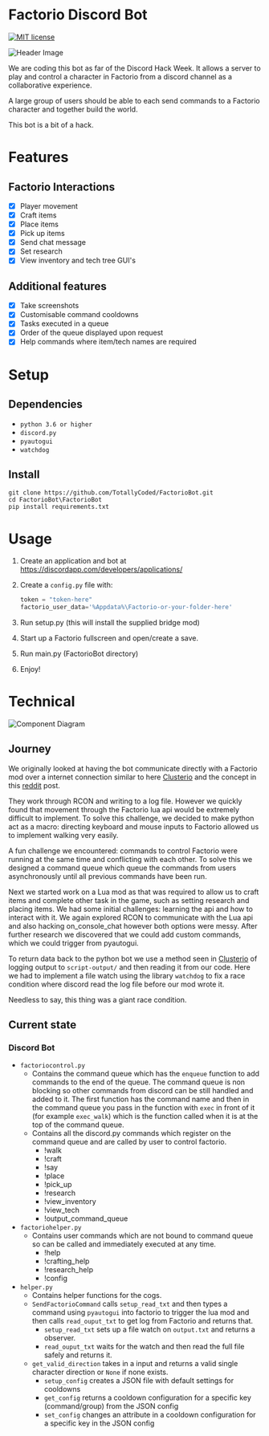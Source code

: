 # Factorio Discord Bot

[![MIT license](https://img.shields.io/badge/License-MIT-blue.svg)](https://lbesson.mit-license.org/)

![Header Image][header-image.png]


We are coding this bot as far of the Discord Hack Week. It allows a server to play and control a character in Factorio from a discord channel as a collaborative experience. 

A large group of users should be able to each send commands to a Factorio character and together build the world.

This bot is a bit of a hack.

# Features
## Factorio Interactions
- [x] Player movement
- [x] Craft items
- [x] Place items
- [x] Pick up items
- [x] Send chat message
- [x] Set research
- [x] View inventory and tech tree GUI's 
## Additional features
- [x] Take screenshots  
- [x] Customisable command cooldowns
- [x] Tasks executed in a queue
- [x] Order of the queue displayed upon request
- [x] Help commands where item/tech names are required
    
# Setup
## Dependencies
- `python 3.6 or higher`
- `discord.py`
- `pyautogui`
- `watchdog`

## Install
```commandline
git clone https://github.com/TotallyCoded/FactorioBot.git
cd FactorioBot\FactorioBot
pip install requirements.txt
```

# Usage
1. Create an application and bot at https://discordapp.com/developers/applications/
2. Create a `config.py` file with:

    ```py
    token = "token-here"
    factorio_user_data='%Appdata%\Factorio-or-your-folder-here'
    ```
3. Run setup.py (this will install the supplied bridge mod)
4. Start up a Factorio fullscreen and open/create a save.
5. Run main.py (FactorioBot directory)
6. Enjoy!

# Technical
![Component Diagram][technical-diagram.png]

## Journey
We originally looked at having the bot communicate directly with a Factorio mod over a internet connection similar to here [Clusterio](https://github.com/Danielv123/factorioClusterio) and the concept in this [reddit](https://www.reddit.com/r/factorio/comments/5g3qiz/modding_how_to_make_internet_connected_mods_like/) post.

They work through RCON and writing to a log file. 
However we quickly found that movement through the Factorio lua api would be extremely difficult to implement. To solve this challenge, we decided to make python act as a macro: directing keyboard and mouse inputs to Factorio allowed us to implement walking very easily.

A fun challenge we encountered: commands to control Factorio were running at the same time and conflicting with each other. To solve this we designed a command queue which queue the commands from users asynchronously until all previous commands have been run.

Next we started work on a Lua mod as that was required to allow us to craft items and complete other task in the game, such as setting research and placing items. We had some initial challenges: learning the api and how to interact with it. We again explored RCON to communicate with the Lua api and also hacking on_console_chat however both options were messy. After further research we discovered that we could add custom commands, which we could trigger from pyautogui.  

To return data back to the python bot we use a method seen in [Clusterio](https://github.com/Danielv123/factorioClusterio) of logging output to `script-output/` and then reading it from our code. Here we had to implement a file watch using the library `watchdog` to fix a race condition where discord read the log file before our mod wrote it.

Needless to say, this thing was a giant race condition.

## Current state
### Discord Bot
* `factoriocontrol.py`
    * Contains the command queue which has the `enqueue` function to add commands to the end of the queue. The command queue is non blocking so other commands from discord can be still handled and added to it. The first function has the command name and then in the command queue you pass in the function with `exec` in front of it (for example `exec_walk`) which is the function called when it is at the top of the command queue.
    * Contains all the discord.py commands which register on the command queue and are called by user to control factorio.
        * !walk
        * !craft
        * !say
        * !place
        * !pick_up
        * !research
        * !view_inventory
        * !view_tech
        * !output_command_queue
* `factoriohelper.py`
    * Contains user commands which are not bound to command queue so can be called and immediately executed at any time.
        * !help
        * !crafting_help
        * !research_help
        * !config
* `helper.py`
    * Contains helper functions for the cogs.
    * `SendFactorioCommand` calls `setup_read_txt` and then types a command using `pyautogui` into factorio to trigger the lua mod and then calls `read_ouput_txt` to get log from Factorio and returns that.
        * `setup_read_txt` sets up a file watch on `output.txt` and returns a observer.
        * `read_ouput_txt` waits for the watch and then read the full file safely and returns it.
    * `get_valid_direction` takes in a input and returns a valid single character direction or `None` if none exists.
      * `setup_config` creates a JSON file with default settings for cooldowns
      * `get_config` returns a cooldown configuration for a specific key (command/group) from the JSON config
      * `set_config` changes an attribute in a cooldown configuration for a specific key in the JSON config
     

[header-image.png]: https://cdn.discordapp.com/attachments/407617128112324629/594294628031922192/bot_banner.png
[technical-diagram.png]: https://i.imgur.com/cyJ808U.png


